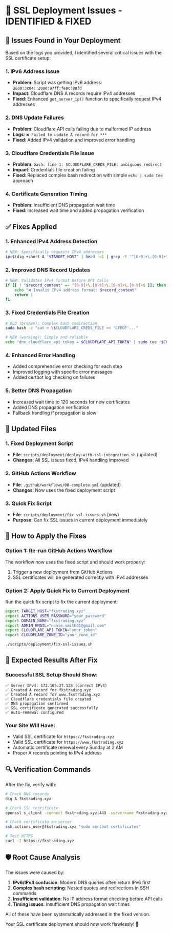 # 🔧 SSL Deployment Issues - IDENTIFIED & FIXED

## 🐛 Issues Found in Your Deployment

Based on the logs you provided, I identified several critical issues with the SSL certificate setup:

### 1. **IPv6 Address Issue**
- **Problem**: Script was getting IPv6 address: `2600:3c04::2000:97ff:fe8c:88fd`
- **Impact**: Cloudflare DNS A records require IPv4 addresses
- **Fixed**: Enhanced `get_server_ip()` function to specifically request IPv4 addresses

### 2. **DNS Update Failures**
- **Problem**: Cloudflare API calls failing due to malformed IP address
- **Logs**: `❌ Failed to update A record for ***`
- **Fixed**: Added IPv4 validation and improved error handling

### 3. **Cloudflare Credentials File Issue**
- **Problem**: `bash: line 1: $CLOUDFLARE_CREDS_FILE: ambiguous redirect`
- **Impact**: Credentials file creation failing
- **Fixed**: Replaced complex bash redirection with simple `echo | sudo tee` approach

### 4. **Certificate Generation Timing**
- **Problem**: Insufficient DNS propagation wait time
- **Fixed**: Increased wait time and added propagation verification

## ✅ Fixes Applied

### **1. Enhanced IPv4 Address Detection**
```bash
# NEW: Specifically requests IPv4 addresses
ip=$(dig +short A "$TARGET_HOST" | head -n1 | grep -E '^[0-9]+\.[0-9]+\.[0-9]+\.[0-9]+$')
```

### **2. Improved DNS Record Updates**
```bash
# NEW: Validates IPv4 format before API calls
if [[ ! "$record_content" =~ ^[0-9]+\.[0-9]+\.[0-9]+\.[0-9]+$ ]]; then
    echo "❌ Invalid IPv4 address format: $record_content"
    return 1
fi
```

### **3. Fixed Credentials File Creation**
```bash
# OLD (broken): Complex bash redirection
sudo bash -c "cat > \$CLOUDFLARE_CREDS_FILE << 'CFEOF'..."

# NEW (working): Simple and reliable
echo "dns_cloudflare_api_token = $CLOUDFLARE_API_TOKEN" | sudo tee "$CLOUDFLARE_CREDS_FILE" > /dev/null
```

### **4. Enhanced Error Handling**
- Added comprehensive error checking for each step
- Improved logging with specific error messages
- Added certbot log checking on failures

### **5. Better DNS Propagation**
- Increased wait time to 120 seconds for new certificates
- Added DNS propagation verification
- Fallback handling if propagation is slow

## 🚀 Updated Files

### **1. Fixed Deployment Script**
- **File**: `scripts/deployment/deploy-with-ssl-integration.sh` (updated)
- **Changes**: All SSL issues fixed, IPv4 handling improved

### **2. GitHub Actions Workflow**
- **File**: `.github/workflows/00-complete.yml` (updated)
- **Changes**: Now uses the fixed deployment script

### **3. Quick Fix Script**
- **File**: `scripts/deployment/fix-ssl-issues.sh` (new)
- **Purpose**: Can fix SSL issues in current deployment immediately

## 🔧 How to Apply the Fixes

### **Option 1: Re-run GitHub Actions Workflow**
The workflow now uses the fixed script and should work properly:
1. Trigger a new deployment from GitHub Actions
2. SSL certificates will be generated correctly with IPv4 addresses

### **Option 2: Apply Quick Fix to Current Deployment**
Run the quick fix script to fix the current deployment:
```bash
export TARGET_HOST="fkstrading.xyz"
export ACTIONS_USER_PASSWORD="your_password"
export DOMAIN_NAME="fkstrading.xyz"
export ADMIN_EMAIL="nunie.smith01@gmail.com"
export CLOUDFLARE_API_TOKEN="your_token"
export CLOUDFLARE_ZONE_ID="your_zone_id"

./scripts/deployment/fix-ssl-issues.sh
```

## 🎯 Expected Results After Fix

### **Successful SSL Setup Should Show:**
```
✅ Server IPv4: 172.105.27.128 (correct IPv4)
✅ Created A record for fkstrading.xyz
✅ Created A record for www.fkstrading.xyz
✅ Cloudflare credentials file created
✅ DNS propagation confirmed
✅ SSL certificate generated successfully
✅ Auto-renewal configured
```

### **Your Site Will Have:**
- Valid SSL certificate for `https://fkstrading.xyz`
- Valid SSL certificate for `https://www.fkstrading.xyz`
- Automatic certificate renewal every Sunday at 2 AM
- Proper A records pointing to IPv4 address

## 🔍 Verification Commands

After the fix, verify with:
```bash
# Check DNS records
dig A fkstrading.xyz

# Check SSL certificate
openssl s_client -connect fkstrading.xyz:443 -servername fkstrading.xyz

# Check certificate on server
ssh actions_user@fkstrading.xyz "sudo certbot certificates"

# Test HTTPS
curl -I https://fkstrading.xyz
```

## 🛡️ Root Cause Analysis

The issues were caused by:
1. **IPv6/IPv4 confusion**: Modern DNS queries often return IPv6 first
2. **Complex bash scripting**: Nested quotes and redirections in SSH commands
3. **Insufficient validation**: No IP address format checking before API calls
4. **Timing issues**: Insufficient DNS propagation wait times

All of these have been systematically addressed in the fixed version.

Your SSL certificate deployment should now work flawlessly! 🎉
